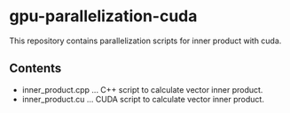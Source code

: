# gpu-parallelization-cuda
This repository contains parallelization scripts for inner product with cuda.

## Contents 
- inner_product.cpp ... C++ script to calculate vector inner product.
- inner_product.cu ... CUDA script to calculate vector inner product.
